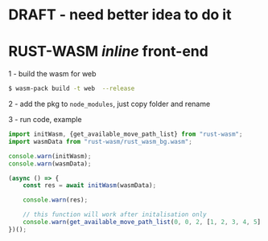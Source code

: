 # DRAFT - need better idea to do it

# RUST-WASM _inline_ front-end

1 - build the wasm for web
```bash
$ wasm-pack build -t web  --release
```

2 - add the pkg to `node_modules`, just copy folder and rename

3 - run code, example
```typescript
import initWasm, {get_available_move_path_list} from "rust-wasm";
import wasmData from "rust-wasm/rust_wasm_bg.wasm";

console.warn(initWasm);
console.warn(wasmData);

(async () => {
    const res = await initWasm(wasmData);

    console.warn(res);

    // this function will work after initalisation only
    console.warn(get_available_move_path_list(0, 0, 2, [1, 2, 3, 4, 5].join(","), 2));
})();
```

